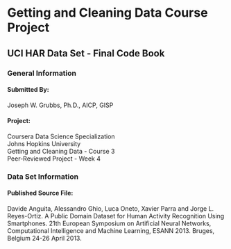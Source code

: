 # Getting and Cleaning Data Course Project
## UCI HAR Data Set - Final Code Book

### General Information  

#### Submitted By:  
Joseph W. Grubbs, Ph.D., AICP, GISP

#### Project:  
Coursera Data Science Specialization  
Johns Hopkins University  
Getting and Cleaning Data - Course 3  
Peer-Reviewed Project - Week 4  

### Data Set Information




#### Published Source File:  
Davide Anguita, Alessandro Ghio, Luca Oneto, Xavier Parra and Jorge L. Reyes-Ortiz. A Public Domain Dataset for Human Activity Recognition Using Smartphones. 21th European Symposium on Artificial Neural Networks, Computational Intelligence and Machine Learning, ESANN 2013. Bruges, Belgium 24-26 April 2013.
